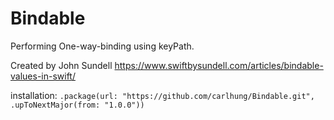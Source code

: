# Bindable

Performing One-way-binding using keyPath.

Created by John Sundell
https://www.swiftbysundell.com/articles/bindable-values-in-swift/

installation:
`.package(url: "https://github.com/carlhung/Bindable.git", .upToNextMajor(from: "1.0.0"))`
